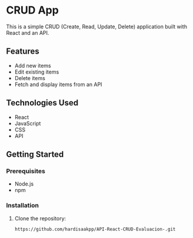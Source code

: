 # CRUD App

This is a simple CRUD (Create, Read, Update, Delete) application built with React and an API.

## Features

- Add new items
- Edit existing items
- Delete items
- Fetch and display items from an API

## Technologies Used

- React
- JavaScript
- CSS
- API

## Getting Started

### Prerequisites

- Node.js
- npm

### Installation

1. Clone the repository:
   ```sh
   https://github.com/hardisaakpp/API-React-CRUD-Evaluacion-.git
